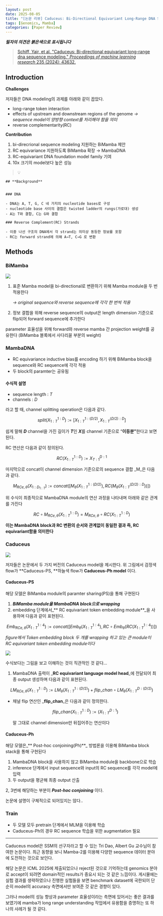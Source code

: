 ```yaml
---
layout: post
date: 2025-08-05
title: "[논문 리뷰] Caduceus: Bi-Directional Equivariant Long-Range DNA Sequence Modeling"
tags: [Genomics, Mamba]
categories: [Paper Review]
---
```


<span class="notion-red">_**필자의 의견은 붉은색으로 표시됩니다**_</span>


> [Schiff, Yair, et al. "Caduceus: Bi-directional equivariant long-range dna sequence modeling." ](https://pmc.ncbi.nlm.nih.gov/articles/PMC12189541/)[_Proceedings of machine learning research_](https://pmc.ncbi.nlm.nih.gov/articles/PMC12189541/)[ 235 (2024): 43632.](https://pmc.ncbi.nlm.nih.gov/articles/PMC12189541/)



## Introduction


**Challenges**


저자들은 DNA modeling의 과제를 아래와 같이 꼽았다.

- long-range token interaction
- effects of upstream and downstream regions of the genome 
_→ sequence model이 양방향 context를 처리해야 함을 의미_
- reverse complementarity(RC)

**Contribution**

1. bi-direcrional sequence modeling 지원하는 BiMamba 제안
1. RC equivariance 지원하도록 BiMamba 확장 → MambaDNA
1. RC-equivariant DNA foundation model family 기여
1. 10x 크기의 model보다 높은 성능

> 💡 


	## **Background**


	### DNA

	- DNA는 A, T, G, C 네 가지의 nucleotide bases로 구성
	- nucleotide base 사이의 결합은 twisted ladder의 rungs(가로대) 생성
	- A는 T와 결합, C는 G와 결합

	### Reverse Complement(RC) Strands

	- 이중 나선 구조의 DNA에서 각 strand는 의미상 동등한 정보를 포함
	- RC는 forward strand에 의해 A→T, C→G 로 변환


## Methods



### BiMamba


![](https://prod-files-secure.s3.us-west-2.amazonaws.com/542b861c-36a8-4051-84e5-8804b6728dba/2c247d59-7815-4980-99f0-8f0d21f445a7/image.png?X-Amz-Algorithm=AWS4-HMAC-SHA256&X-Amz-Content-Sha256=UNSIGNED-PAYLOAD&X-Amz-Credential=ASIAZI2LB46637DMW64W%2F20250909%2Fus-west-2%2Fs3%2Faws4_request&X-Amz-Date=20250909T032630Z&X-Amz-Expires=3600&X-Amz-Security-Token=IQoJb3JpZ2luX2VjEGMaCXVzLXdlc3QtMiJGMEQCIAItwLpvyDTeDdLH5IvtVyyeRLFsegGCZhs0MTVSxYzyAiBwgpimtSWxi9oPbig90jMeL0bvxH%2FR4HdI84LatQi65iqIBAjM%2F%2F%2F%2F%2F%2F%2F%2F%2F%2F8BEAAaDDYzNzQyMzE4MzgwNSIMEepP4D5C8v57GzE5KtwD0u4dvtPWPgoRc6sPT%2Bt%2B9qrZLyEp1empv%2BGaaDIBy1D5PVEIhb1TLVDhkKA7sTSEOIqQhe1LQKliPg7ItsIKqCbUdaYp2NbbJScue8PfH8dKZvPnRTSpL5EiVWSCVVGDCUkumjEaDjse0QBKqr%2FB4fM0ctMq2kL4w1ss96pKNwY1CZ6Y3Mw4CEKqZvsd6rv0oQEfskTc1o6pxL%2FWB4%2BN%2FK0Xr8F6PbhJHQXLPtJCR6SJRqgoP9dPL7As1ffG7vD7nbSm8aNTAOI8xLxUgHWLW1sj%2F9p5XVxoDAJPG7fMl8ied1t4Ay2YSM3uTZJAPzH%2BwUub93oEjSCXZ6cK90sdFznpXvdaBWdTKATAI1aPh44y7rNzRpwnvDfgU6ftDcNEVKHGf1B3UXVliW0ko1PeFn5SrSAbxHT2DRFwXXR0FSKcUXmkUyN%2Fd3y8Lw7v%2FeCBDDnx7Qb97ixwyZEPq%2BUNPj5LancfegbiBBou0inonRRWYiCk4Alsu3Y68g8ZG%2B8z%2F%2B0w63q%2FHMdXUavSxxAqY2k%2FPE2kvS6EKYFJceh4dz6g9UrlmneWyxllqHD%2FIMk5O%2FcSeJ1BE8sj2GyCEc%2BJXv2vVdXLi7EVKyiSw1reaQhiMFTiM9Js5CXur30wsKv%2BxQY6pgFvotU3KoQlW6P6Z7gi3dnkECnLmxItHiRIgVN80inWURTQpymKztxkzFPBEyuPViqd6k%2FxgWH2ZJWvl9BDvSZ6EZBeNqCgyqTnaYG1I5EVQmwuapt%2Bq%2B7EJYpOi%2Fz6orJF67xrNZVRhoNDFNMWfofcWQPe%2BOATeOZUoWUrkGmoiudPqREvPING%2FkukL8rAPYQJEOqduQD%2BFeMY76aEwTUf8ZmyJeeW&X-Amz-Signature=9b064cd3648d940af7494af59dbcf8157867e25f4bac2423b8ba9b1edc5735b7&X-Amz-SignedHeaders=host&x-amz-checksum-mode=ENABLED&x-id=GetObject)

1. 표준 Mamba model을 bi-directional로 변환하기 위해 Mamba module을 두 번 적용한다

	_→ original sequence와 reverse sequence에 각각 한 번씩 적용_

1. 정보 결합을 위해 reverse sequence의 output은 length dimension 기준으로 flip되어 forward sequence에 추가한다

parameter 효율성을 위해 forward와 reverse mamba 간 projection weight를 공유한다 (BiMamba 블록에서 사다리꼴 부분의 weight)



### MambaDNA

- RC equivariance inductive bias를 encoding 하기 위해 BiMamba block을 sequence와 RC sequence에 각각 적용
- 두 block의 paramter는 공유됨


#### 수식적 설명

- sequence length : _T_
- channels : _D_

라고 할 때,  channel splitting operation은 다음과 같다.


$$
split(X^{1:D}_{1:T}):=[X^{1:(D/2)}_{1:T},X^{(D/2):D}_{1:T}]
$$


<span class="notion-red">쉽게 말해 </span><span class="notion-red">_**D**_</span><span class="notion-red"> channel을 가진 길이가 </span><span class="notion-red">_**T**_</span><span class="notion-red">인 </span><span class="notion-red">_**X**_</span><span class="notion-red">를 channel 기준으로 “</span><span class="notion-red">**이등분”**</span><span class="notion-red">한다고 보면 된다.</span>


RC 연산은 다음과 같이 정의된다.


$$
RC(X^{1:D}_{1:T}):=X^{D:1}_{T:1}
$$


마지막으로 concat이 channel dimension 기준으로의 sequence 결합 _M_은 다음과 같다.


$$
M_{RCe,\theta}(X_{1:D_{1:T}}):=concat([M_{\theta}(X^{1:(D/2)}_{1:T}),RC(M_{\theta}(X^{(D/2):D}_{1:T}))])
$$


위 수식이 최종적으로 MambaDNA module의 연산 과정을 나타내며 아래와 같은 관계를 가진다


$$
RC\circ M_{RCe,\theta}(X^{1:D}_{1:T}) = M_{RCe,\theta} \circ RC(X^{1:D}_{1:T})
$$


**이는 MambaDNA block과 RC 변환의 순서와 관계없이 동일한 결과 즉, RC equivariant함을 의미한다**



### Caduceus


![](https://prod-files-secure.s3.us-west-2.amazonaws.com/542b861c-36a8-4051-84e5-8804b6728dba/f94a60d7-8145-473b-aef9-7c68d3ec604a/image.png?X-Amz-Algorithm=AWS4-HMAC-SHA256&X-Amz-Content-Sha256=UNSIGNED-PAYLOAD&X-Amz-Credential=ASIAZI2LB46637DMW64W%2F20250909%2Fus-west-2%2Fs3%2Faws4_request&X-Amz-Date=20250909T032630Z&X-Amz-Expires=3600&X-Amz-Security-Token=IQoJb3JpZ2luX2VjEGMaCXVzLXdlc3QtMiJGMEQCIAItwLpvyDTeDdLH5IvtVyyeRLFsegGCZhs0MTVSxYzyAiBwgpimtSWxi9oPbig90jMeL0bvxH%2FR4HdI84LatQi65iqIBAjM%2F%2F%2F%2F%2F%2F%2F%2F%2F%2F8BEAAaDDYzNzQyMzE4MzgwNSIMEepP4D5C8v57GzE5KtwD0u4dvtPWPgoRc6sPT%2Bt%2B9qrZLyEp1empv%2BGaaDIBy1D5PVEIhb1TLVDhkKA7sTSEOIqQhe1LQKliPg7ItsIKqCbUdaYp2NbbJScue8PfH8dKZvPnRTSpL5EiVWSCVVGDCUkumjEaDjse0QBKqr%2FB4fM0ctMq2kL4w1ss96pKNwY1CZ6Y3Mw4CEKqZvsd6rv0oQEfskTc1o6pxL%2FWB4%2BN%2FK0Xr8F6PbhJHQXLPtJCR6SJRqgoP9dPL7As1ffG7vD7nbSm8aNTAOI8xLxUgHWLW1sj%2F9p5XVxoDAJPG7fMl8ied1t4Ay2YSM3uTZJAPzH%2BwUub93oEjSCXZ6cK90sdFznpXvdaBWdTKATAI1aPh44y7rNzRpwnvDfgU6ftDcNEVKHGf1B3UXVliW0ko1PeFn5SrSAbxHT2DRFwXXR0FSKcUXmkUyN%2Fd3y8Lw7v%2FeCBDDnx7Qb97ixwyZEPq%2BUNPj5LancfegbiBBou0inonRRWYiCk4Alsu3Y68g8ZG%2B8z%2F%2B0w63q%2FHMdXUavSxxAqY2k%2FPE2kvS6EKYFJceh4dz6g9UrlmneWyxllqHD%2FIMk5O%2FcSeJ1BE8sj2GyCEc%2BJXv2vVdXLi7EVKyiSw1reaQhiMFTiM9Js5CXur30wsKv%2BxQY6pgFvotU3KoQlW6P6Z7gi3dnkECnLmxItHiRIgVN80inWURTQpymKztxkzFPBEyuPViqd6k%2FxgWH2ZJWvl9BDvSZ6EZBeNqCgyqTnaYG1I5EVQmwuapt%2Bq%2B7EJYpOi%2Fz6orJF67xrNZVRhoNDFNMWfofcWQPe%2BOATeOZUoWUrkGmoiudPqREvPING%2FkukL8rAPYQJEOqduQD%2BFeMY76aEwTUf8ZmyJeeW&X-Amz-Signature=5c16da7f87a38ec2031e3cbaf5fb9801d77c599b16fff23f82a4f124216b9e74&X-Amz-SignedHeaders=host&x-amz-checksum-mode=ENABLED&x-id=GetObject)


저자들은 논문에서 두 가지 버전의 Caduceus model을 제시한다. 위 그림에서 검정색 flow가 **Caduceus-PS, **하늘색 flow가 **Caduceus-Ph model** 이다.



#### Caduceus-PS


해당 모델은 BiMamba module의 paramter sharing(PS)을 통해 구현된다

1. _**BiMamba module을 MambaDNA block으로 wrapping**_
1. embedding 단계에서_** RC equivariant token embedding module**_을 사용하며 다음과 같이 표현된다.

$$
Emb_{RCe,\theta}(X^{1:4}_{1:T}):=concat([Emb_{\theta}(X^{1:4}_{1:T}),RC \circ Emb_{\theta}(RC(X^{1:4}_{1:T}))])
$$


_figure에서 Token embedding block 두 개를 wrapping 하고 있는 큰 module이 RC equivariant token embedding module이다_


![](https://prod-files-secure.s3.us-west-2.amazonaws.com/542b861c-36a8-4051-84e5-8804b6728dba/b175e4da-71eb-4e91-8c23-a06dabe673c9/image.png?X-Amz-Algorithm=AWS4-HMAC-SHA256&X-Amz-Content-Sha256=UNSIGNED-PAYLOAD&X-Amz-Credential=ASIAZI2LB46637DMW64W%2F20250909%2Fus-west-2%2Fs3%2Faws4_request&X-Amz-Date=20250909T032630Z&X-Amz-Expires=3600&X-Amz-Security-Token=IQoJb3JpZ2luX2VjEGMaCXVzLXdlc3QtMiJGMEQCIAItwLpvyDTeDdLH5IvtVyyeRLFsegGCZhs0MTVSxYzyAiBwgpimtSWxi9oPbig90jMeL0bvxH%2FR4HdI84LatQi65iqIBAjM%2F%2F%2F%2F%2F%2F%2F%2F%2F%2F8BEAAaDDYzNzQyMzE4MzgwNSIMEepP4D5C8v57GzE5KtwD0u4dvtPWPgoRc6sPT%2Bt%2B9qrZLyEp1empv%2BGaaDIBy1D5PVEIhb1TLVDhkKA7sTSEOIqQhe1LQKliPg7ItsIKqCbUdaYp2NbbJScue8PfH8dKZvPnRTSpL5EiVWSCVVGDCUkumjEaDjse0QBKqr%2FB4fM0ctMq2kL4w1ss96pKNwY1CZ6Y3Mw4CEKqZvsd6rv0oQEfskTc1o6pxL%2FWB4%2BN%2FK0Xr8F6PbhJHQXLPtJCR6SJRqgoP9dPL7As1ffG7vD7nbSm8aNTAOI8xLxUgHWLW1sj%2F9p5XVxoDAJPG7fMl8ied1t4Ay2YSM3uTZJAPzH%2BwUub93oEjSCXZ6cK90sdFznpXvdaBWdTKATAI1aPh44y7rNzRpwnvDfgU6ftDcNEVKHGf1B3UXVliW0ko1PeFn5SrSAbxHT2DRFwXXR0FSKcUXmkUyN%2Fd3y8Lw7v%2FeCBDDnx7Qb97ixwyZEPq%2BUNPj5LancfegbiBBou0inonRRWYiCk4Alsu3Y68g8ZG%2B8z%2F%2B0w63q%2FHMdXUavSxxAqY2k%2FPE2kvS6EKYFJceh4dz6g9UrlmneWyxllqHD%2FIMk5O%2FcSeJ1BE8sj2GyCEc%2BJXv2vVdXLi7EVKyiSw1reaQhiMFTiM9Js5CXur30wsKv%2BxQY6pgFvotU3KoQlW6P6Z7gi3dnkECnLmxItHiRIgVN80inWURTQpymKztxkzFPBEyuPViqd6k%2FxgWH2ZJWvl9BDvSZ6EZBeNqCgyqTnaYG1I5EVQmwuapt%2Bq%2B7EJYpOi%2Fz6orJF67xrNZVRhoNDFNMWfofcWQPe%2BOATeOZUoWUrkGmoiudPqREvPING%2FkukL8rAPYQJEOqduQD%2BFeMY76aEwTUf8ZmyJeeW&X-Amz-Signature=09228975355c6f8fcb7515f118445986ecba31a431c653ee40f2c15c5ef50737&X-Amz-SignedHeaders=host&x-amz-checksum-mode=ENABLED&x-id=GetObject)


<span class="notion-red">수식보다는 그림을 보고 이해하는 것이 직관적인 것 같다…</span>

1. MambaDNA 출력이 _**RC equivariant language model head**_에 전달되어 최종 output 생성하며 다음과 같이 표현된다.

$$
LM_{RCe,\theta}(X^{1:D}_{1:T}):= LM_{\theta}(X^{1:(D/2)}_{1:T})+flip\_chan\circ LM_{\theta}(X^{D:(D/2)}_{1:T})
$$

- 채널 flip 연산인 _**flip\_chan**_은 다음과 같이 정의한다.

	$$
	flip\_chan(X^{1:D}_{1:T}):=(X^{D:1}_{1:T})
	$$


	말 그대로 channel dimension만 뒤집어주는 연산이다



#### Caduceus-Ph


해당 모델은_** Post-hoc conjoining(Ph)**_ 방법론을 이용해 BiMamba block stack을 통해 구현된다

1. MambaDNA block을 사용하지 않고 BiMamba module을 backbone으로 학습
1. inference 단계에서 input sequence와 input의 RC sequence를 각각 model에 입력
1. 두 output을 평균해 최종 output 산출

2, 3번에 해당하는 부분이 _**Post-hoc conjoining**_ 이다.


<span class="notion-red">논문에 설명이 구체적으로 되어있지는 않다..</span>



### Train

- 두 모델 모두 pretrain 단계에서 MLM을 이용해 학습
- Caduceus-Ph의 경우 RC sequence 학습을 위한 augmentation 필요

---


<span class="notion-red">Caduceus model은 SSM의 선구자라고 할 수 있는 Tri Dao, Albert Gu 교수님이 참여한 논문이다. 최근 동향을 보니 Mamba-2를 이용해 다양한 sequence 데이터 분야에 도전하는 것으로 보인다.</span>


<span class="notion-red">해당 논문은 ICML 2025에 제출되었으나 reject된 것으로 기억하는데 genomics 분야로 accept이 되려면 domain적인 results가 중요시 되는 것 같은 느낌이다. 게시물에는 실험 결과를 생략하였으나 진행한 실험들을 보면 benchmark dataset에 국한되어 단순히 model의 accuracy 측면에서만 보여준 것 같은 경향이 있다.</span>


<span class="notion-red">그러나 model의 성능 향상과 parameter 효율성이라는 측면에 있어서는 좋은 결과를 보였기에 mamba가 long range understanding 작업에서 유용함을 증명하는 또 하나의 사례가 될 것 같다.</span>

